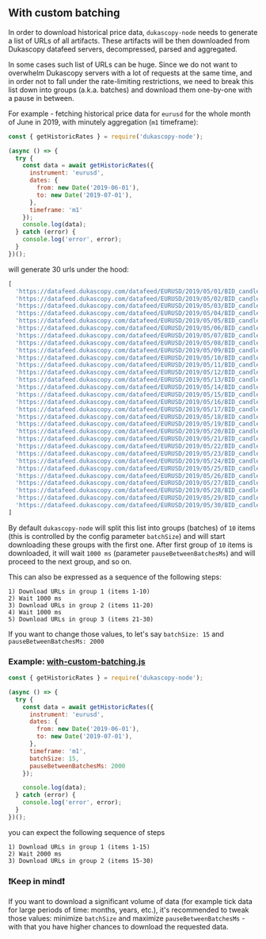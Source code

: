 ## With custom batching

In order to download historical price data, `dukascopy-node` needs to generate a list of URLs of all artifacts. These artifacts will be then downloaded from Dukascopy datafeed servers, decompressed, parsed and aggregated.

In some cases such list of URLs can be huge. Since we do not want to overwhelm Dukascopy servers with a lot of requests at the same time, and in order not to fall under the rate-limiting restrictions, we need to break this list down into groups (a.k.a. batches) and download them one-by-one with a pause in between.

For example - fetching historical price data for `eurusd` for the whole month of June in 2019, with minutely aggregation (`m1` timeframe):

```javascript
const { getHistoricRates } = require('dukascopy-node');

(async () => {
  try {
    const data = await getHistoricRates({
      instrument: 'eurusd',
      dates: {
        from: new Date('2019-06-01'),
        to: new Date('2019-07-01'),
      },
      timeframe: 'm1'
    });
    console.log(data);
  } catch (error) {
    console.log('error', error);
  }
})();
```

will generate 30 urls under the hood:

```javascript
[
  'https://datafeed.dukascopy.com/datafeed/EURUSD/2019/05/01/BID_candles_min_1.bi5',
  'https://datafeed.dukascopy.com/datafeed/EURUSD/2019/05/02/BID_candles_min_1.bi5',
  'https://datafeed.dukascopy.com/datafeed/EURUSD/2019/05/03/BID_candles_min_1.bi5',
  'https://datafeed.dukascopy.com/datafeed/EURUSD/2019/05/04/BID_candles_min_1.bi5',
  'https://datafeed.dukascopy.com/datafeed/EURUSD/2019/05/05/BID_candles_min_1.bi5',
  'https://datafeed.dukascopy.com/datafeed/EURUSD/2019/05/06/BID_candles_min_1.bi5',
  'https://datafeed.dukascopy.com/datafeed/EURUSD/2019/05/07/BID_candles_min_1.bi5',
  'https://datafeed.dukascopy.com/datafeed/EURUSD/2019/05/08/BID_candles_min_1.bi5',
  'https://datafeed.dukascopy.com/datafeed/EURUSD/2019/05/09/BID_candles_min_1.bi5',
  'https://datafeed.dukascopy.com/datafeed/EURUSD/2019/05/10/BID_candles_min_1.bi5',
  'https://datafeed.dukascopy.com/datafeed/EURUSD/2019/05/11/BID_candles_min_1.bi5',
  'https://datafeed.dukascopy.com/datafeed/EURUSD/2019/05/12/BID_candles_min_1.bi5',
  'https://datafeed.dukascopy.com/datafeed/EURUSD/2019/05/13/BID_candles_min_1.bi5',
  'https://datafeed.dukascopy.com/datafeed/EURUSD/2019/05/14/BID_candles_min_1.bi5',
  'https://datafeed.dukascopy.com/datafeed/EURUSD/2019/05/15/BID_candles_min_1.bi5',
  'https://datafeed.dukascopy.com/datafeed/EURUSD/2019/05/16/BID_candles_min_1.bi5',
  'https://datafeed.dukascopy.com/datafeed/EURUSD/2019/05/17/BID_candles_min_1.bi5',
  'https://datafeed.dukascopy.com/datafeed/EURUSD/2019/05/18/BID_candles_min_1.bi5',
  'https://datafeed.dukascopy.com/datafeed/EURUSD/2019/05/19/BID_candles_min_1.bi5',
  'https://datafeed.dukascopy.com/datafeed/EURUSD/2019/05/20/BID_candles_min_1.bi5',
  'https://datafeed.dukascopy.com/datafeed/EURUSD/2019/05/21/BID_candles_min_1.bi5',
  'https://datafeed.dukascopy.com/datafeed/EURUSD/2019/05/22/BID_candles_min_1.bi5',
  'https://datafeed.dukascopy.com/datafeed/EURUSD/2019/05/23/BID_candles_min_1.bi5',
  'https://datafeed.dukascopy.com/datafeed/EURUSD/2019/05/24/BID_candles_min_1.bi5',
  'https://datafeed.dukascopy.com/datafeed/EURUSD/2019/05/25/BID_candles_min_1.bi5',
  'https://datafeed.dukascopy.com/datafeed/EURUSD/2019/05/26/BID_candles_min_1.bi5',
  'https://datafeed.dukascopy.com/datafeed/EURUSD/2019/05/27/BID_candles_min_1.bi5',
  'https://datafeed.dukascopy.com/datafeed/EURUSD/2019/05/28/BID_candles_min_1.bi5',
  'https://datafeed.dukascopy.com/datafeed/EURUSD/2019/05/29/BID_candles_min_1.bi5',
  'https://datafeed.dukascopy.com/datafeed/EURUSD/2019/05/30/BID_candles_min_1.bi5'
]
```

By default `dukascopy-node` will split this list into groups (batches) of `10` items (this is controlled by the config parameter `batchSize`) and will start downloading these groups with the first one. After first group of `10` items is downloaded, it will wait `1000 ms` (parameter `pauseBetweenBatchesMs`) and will proceed to the next group, and so on.

This can also be expressed as a sequence of the following steps:

```
1) Download URLs in group 1 (items 1-10)
2) Wait 1000 ms
3) Download URLs in group 2 (items 11-20)
4) Wait 1000 ms
5) Download URLs in group 3 (items 21-30)
```

If you want to change those values, to let's say `batchSize: 15` and `pauseBetweenBatchesMs: 2000`

### Example: [with-custom-batching.js](https://github.com/Leo4815162342/dukascopy-node/blob/master/examples/with-custom-batching/with-custom-batching.js)

```javascript
const { getHistoricRates } = require('dukascopy-node');

(async () => {
  try {
    const data = await getHistoricRates({
      instrument: 'eurusd',
      dates: {
        from: new Date('2019-06-01'),
        to: new Date('2019-07-01'),
      },
      timeframe: 'm1',
      batchSize: 15,
      pauseBetweenBatchesMs: 2000
    });

    console.log(data);
  } catch (error) {
    console.log('error', error);
  }
})();
```

you can expect the following sequence of steps

```
1) Download URLs in group 1 (items 1-15)
2) Wait 2000 ms
3) Download URLs in group 2 (items 15-30)
```

 ### ❗Keep in mind❗

If you want to download a significant volume of data (for example tick data for large periods of time: months, years, etc.), it's recommended to tweak those values: minimize `batchSize` and maximize `pauseBetweenBatchesMs` - with that you have higher chances to download the requested data.